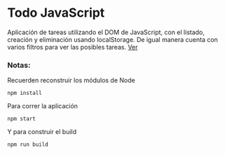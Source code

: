 # Todo JavaScript

Aplicación de tareas utilizando el DOM de JavaScript, con el listado, creación y eliminación usando localStorage. De igual manera cuenta con varios filtros para ver las posibles tareas. [Ver](https://engelberamaya.github.io/Todo-JavaScript/)

### Notas:
Recuerden reconstruir los módulos de Node
```
npm install
```

Para correr la aplicación
```
npm start
```

Y para construir el build
```
npm run build
```